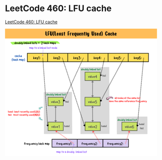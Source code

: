 # LeetCode 460: LFU cache
[LeetCode 460: LFU cache]()

![lfu-cache-summary-card](https://github.com/ClaireLee22/Leetcode/blob/main/Leetcode%20460-LFU%20cache/images/LFU%20cache.png)

